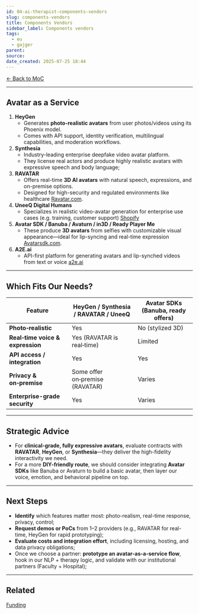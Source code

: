 ```yaml
---
id: 04-ai-therapist-components-vendors
slug: components-vendors
title: Components Vendors
sidebar_label: Components vendors
tags:
  - eu
  - gajger
parent: 
source: 
date_created: 2025-07-25 18:44
---
```

[← Back to MoC](./index.md)

---
## Avatar as a Service

1. **HeyGen**
    - Generates **photo-realistic avatars** from user photos/videos using its Phoenix model.
    - Comes with API support, identity verification, multilingual capabilities, and moderation workflows.
2. **Synthesia**
    - Industry-leading enterprise deepfake video avatar platform.
    - They license real actors and produce highly realistic avatars with expressive speech and body language;
3. **RAVATAR**
    - Offers real-time **3D AI avatars** with natural speech, expressions, and on-premise options.
    - Designed for high-security and regulated environments like healthcare [Ravatar.com](https://ravatar.com/).
4. **UneeQ Digital Humans**
    - Specializes in realistic video-avatar generation for enterprise use cases (e.g. training, customer support) [Shopify](https://www.shopify.com/blog/best-ai-avatar-generator)
5. **Avatar SDK / Banuba / Avaturn / in3D / Ready Player Me**
    - These produce **3D avatars** from selfies with customizable visual appearance—ideal for lip-syncing and real-time expression [Avatarsdk.com](https://avatarsdk.com/).
6. **A2E.ai**
    - API-first platform for generating avatars and lip-synched videos from text or voice [a2e.ai](https://www.a2e.ai/)

---
## Which Fits Our Needs?

|Feature|HeyGen / Synthesia / RAVATAR / UneeQ|Avatar SDKs (Banuba, ready offers)|
|---|---|---|
|**Photo‑realistic**|Yes|No (stylized 3D)|
|**Real‑time voice & expression**|Yes (RAVATAR is real‑time)|Limited|
|**API access / integration**|Yes|Yes|
|**Privacy & on‑premise**|Some offer on‑premise (RAVATAR)|Varies|
|**Enterprise-grade security**|Yes|Varies|

---
## Strategic Advice

- For **clinical-grade, fully expressive avatars**, evaluate contracts with **RAVATAR**, **HeyGen**, or **Synthesia**—they deliver the high-fidelity interactivity we need.
- For a more **DIY-friendly route**, we should consider integrating **Avatar SDKs** like Banuba or Avaturn to build a basic avatar, then layer our voice, emotion, and behavioral pipeline on top.

---
## Next Steps

- **Identify** which features matter most: photo-realism, real-time response, privacy, control;
- **Request demos or PoCs** from 1–2 providers (e.g., RAVATAR for real-time, HeyGen for rapid prototyping);
- **Evaluate costs and integration effort**, including licensing, hosting, and data privacy obligations;
- Once we choose a partner: **prototype an avatar-as-a-service flow**, hook in our NLP + therapy logic, and validate with our institutional partners (Faculty + Hospital);

---
## Related
[Funding](05-ai-therapist-funding.md)